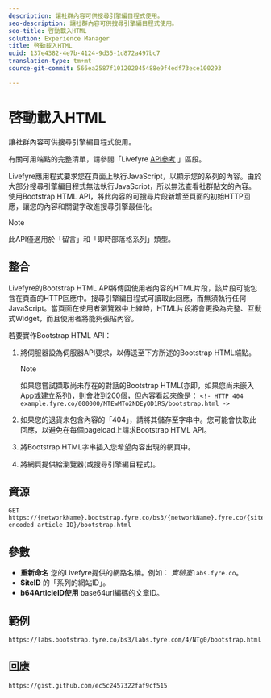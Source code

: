 ```yaml
---
description: 讓社群內容可供搜尋引擎編目程式使用。
seo-description: 讓社群內容可供搜尋引擎編目程式使用。
seo-title: 啓動載入HTML
solution: Experience Manager
title: 啓動載入HTML
uuid: 137e4382-4e7b-4124-9d35-1d872a497bc7
translation-type: tm+mt
source-git-commit: 566ea2587f101202045488e9f4edf73ece100293

---
```



# 啓動載入HTML

讓社群內容可供搜尋引擎編目程式使用。

有關可用端點的完整清單，請參閱「Livefyre [API參考](https://api.livefyre.com/docs) 」區段。

Livefyre應用程式要求您在頁面上執行JavaScript，以顯示您的系列的內容。由於大部分搜尋引擎編目程式無法執行JavaScript，所以無法查看社群貼文的內容。使用Bootstrap HTML API，將此內容的可搜尋片段新增至頁面的初始HTTP回應，讓您的內容和關鍵字改進搜尋引擎最佳化。

>[!NOTE]
>
>此API僅適用於「留言」和「即時部落格系列」類型。

## 整合

Livefyre的Bootstrap HTML API將傳回使用者內容的HTML片段，該片段可能包含在頁面的HTTP回應中。搜尋引擎編目程式可讀取此回應，而無須執行任何JavaScript。當頁面在使用者瀏覽器中上線時，HTML片段將會更換為完整、互動式Widget，而且使用者將能夠張貼內容。

若要實作Bootstrap HTML API：

1. 將伺服器設為伺服器API要求，以傳送至下方所述的Bootstrap HTML端點。

   >[!NOTE]
   >
   >如果您嘗試擷取尚未存在的對話的Bootstrap HTML(亦即，如果您尚未嵌入App或建立系列)，則會收到200個，但內容看起來像是： `<!- HTTP 404 example.fyre.co/000000/MTEwMTo2NDEyOD1RS/bootstrap.html ->`

1. 如果您的退貨未包含內容的「404」，請將其儲存至字串中。您可能會快取此回應，以避免在每個pageload上請求Bootstrap HTML API。
1. 將Bootstrap HTML字串插入您希望內容出現的網頁中。
1. 將網頁提供給瀏覽器(或搜尋引擎編目程式)。

## 資源

```
GET https://{networkName}.bootstrap.fyre.co/bs3/{networkName}.fyre.co/{siteId}/{base64 encoded article ID}/bootstrap.html 
```

## 參數

* **重新命名** 您的Livefyre提供的網路名稱。例如： *實驗室*`labs.fyre.co`。
* **SiteID** 的「系列的網站ID」。
* **b64ArticleID使用** base64url編碼的文章ID。

## 範例

```
https://labs.bootstrap.fyre.co/bs3/labs.fyre.com/4/NTg0/bootstrap.html 
```

## 回應

```
https://gist.github.com/ec5c2457322faf9cf515 
```
